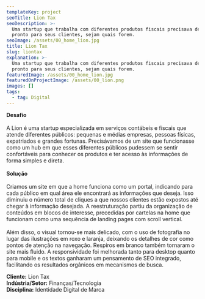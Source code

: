 ```yaml
---
templateKey: project
seoTitle: Lion Tax
seoDescription: >-
  Uma startup que trabalha com diferentes produtos fiscais precisava de um site
  pronto para seus clientes, sejam quais forem.
seoImage: /assets/00_home_lion.jpg
title: Lion Tax
slug: liontax
explanation: >-
  Uma startup que trabalha com diferentes produtos fiscais precisava de um site
  pronto para seus clientes, sejam quais forem.
featuredImage: /assets/00_home_lion.jpg
featuredOnProjectImage: /assets/00_lion.png
images: []
tags:
  - tag: Digital
---
```

**Desafio**
<br><br>
A Lion é uma startup especializada em serviços contábeis e fiscais que atende diferentes públicos: pequenas e médias empresas, pessoas físicas, expatriados e grandes fortunas. Precisávamos de um site que funcionasse como um hub em que esses diferentes públicos pudessem se sentir confortáveis para conhecer os produtos e ter acesso às informações de forma simples e direta.
<br><br>
**Solução**
<br><br>
Criamos um site em que a home funciona como um portal, indicando para cada público em qual área ele encontrará as informações que deseja. Isso diminuiu o número total de cliques a que nossos clientes estão expostos até chegar à informação desejada. A reestruturação partiu da organização de conteúdos em blocos de interesse, precedidas por cartelas na home que funcionam como uma sequência de landing pages com scroll vertical. 
<br><br>
Além disso, o visual tornou-se mais delicado, com o uso de fotografia no lugar das ilustrações em roxo e laranja, deixando os detalhes de cor como pontos de atenção na navegação. Respiros em branco também tornaram o site mais fluido. A responsividade foi melhorada tanto para desktop quanto para mobile e os textos ganharam um pensamento de SEO integrado, facilitando os resultados orgânicos em mecanismos de busca.

**Cliente:** Lion Tax
<br>
**Indústria/Setor:** Finanças/Tecnologia
<br>
**Disciplina:** Identidade Digital de Marca
<br><br><br><br>
